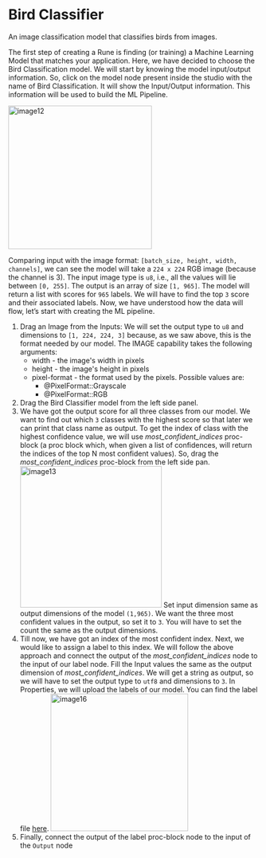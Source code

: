 # Bird Classifier

An image classification model that classifies birds from images.

The first step of creating a Rune is finding (or training) a Machine Learning Model that matches your application. Here, we have decided to choose the Bird Classification model. We will start by knowing the model input/output information. So, click on the model node present inside the studio with the name of Bird Classification. It will show the Input/Output information. This information will be used to build the ML Pipeline.

<img width="288" alt="image12" src="https://user-images.githubusercontent.com/50593567/156821821-43074518-26df-441f-8ca4-78d7b72ee12b.png"/>

Comparing input with the image format: `[batch_size, height, width, channels]`, we can see the model will take a `224 x 224` RGB image (because the channel is 3). The input image type is `u8`, i.e., all the values will lie between `[0, 255]`. The output is an array of size `[1, 965]`. The model will return a list with scores for `965` labels. We will have to find the top `3` score and their associated labels. Now, we have understood how the data will flow, let’s start with creating the ML pipeline.

1. Drag an Image from the Inputs:
   We will set the output type to `u8` and dimensions to `[1, 224, 224, 3]` because, as we saw above, this is the format needed by our model.
   The IMAGE capability takes the following arguments:
   - width - the image's width in pixels
   - height - the image's height in pixels
   - pixel-format - the format used by the pixels. Possible values are:
     - @PixelFormat::Grayscale
     - @PixelFormat::RGB
2. Drag the Bird Classifier model from the left side panel.
3. We have got the output score for all three classes from our model. We want to find out which `3` classes with the highest score so that later we can print that class name as output. To get the index of class with the highest confidence value, we will use _most_confident_indices_ proc-block (a proc block which, when given a list of confidences, will return the indices of the top N most confident values). So, drag the _most_confident_indices_ proc-block from the left side pan.
   <img width="284" alt="image13" src="https://user-images.githubusercontent.com/50593567/156823188-e778ac78-929b-4457-ab09-8539cd5860c6.png"/>
   Set input dimension same as output dimensions of the model `(1,965)`. We want the three most confident values in the output, so set it to `3`. You will have to set the count the same as the output dimensions.
4. Till now, we have got an index of the most confident index. Next, we would like to assign a label to this index. We will follow the above approach and connect the output of the _most_confident_indices_ node to the input of our label node. Fill the Input values the same as the output dimension of _most_confident_indices_. We will get a string as output, so we will have to set the output type to `utf8` and dimensions to `3`. In Properties, we will upload the labels of our model. You can find the label file [here](https://drive.google.com/file/d/1jbvWb82F9JRBVbMLIZIQh9hqENCnkVf_/view?usp=sharing).
   <img width="276" alt="image16" src="https://user-images.githubusercontent.com/50593567/156817972-5f0e209c-1da3-46de-9387-eb860b02fc9e.png"/>
5. Finally, connect the output of the label proc-block node to the input of the `Output` node
